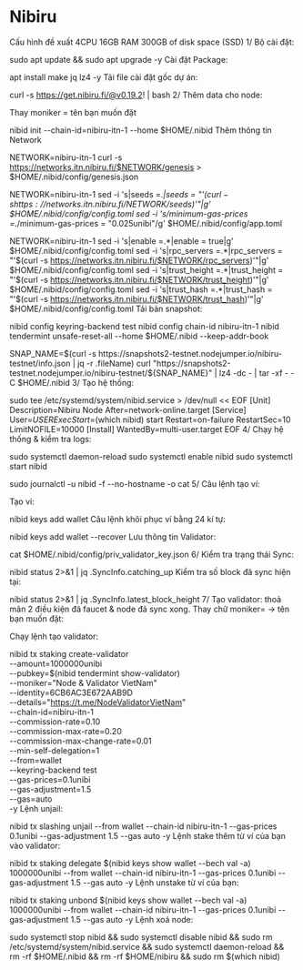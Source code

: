 # Nibiru
Cấu hình đề xuất  4CPU 16GB RAM 300GB of disk space (SSD)
1/ Bộ cài đặt:

sudo apt update && sudo apt upgrade -y
Cài đặt Package:

apt install make jq lz4 -y
Tải file cài đặt gốc dự án:

curl -s https://get.nibiru.fi/@v0.19.2! | bash
2/ Thêm data cho node:

Thay moniker = tên bạn muốn đặt

nibid init <moniker> --chain-id=nibiru-itn-1 --home $HOME/.nibid
Thêm thông tin Network

NETWORK=nibiru-itn-1
curl -s https://networks.itn.nibiru.fi/$NETWORK/genesis > $HOME/.nibid/config/genesis.json

NETWORK=nibiru-itn-1
sed -i 's|seeds =.*|seeds = "'$(curl -s https://networks.itn.nibiru.fi/$NETWORK/seeds)'"|g' $HOME/.nibid/config/config.toml
sed -i 's/minimum-gas-prices =.*/minimum-gas-prices = "0.025unibi"/g' $HOME/.nibid/config/app.toml

NETWORK=nibiru-itn-1
sed -i 's|enable =.*|enable = true|g' $HOME/.nibid/config/config.toml
sed -i 's|rpc_servers =.*|rpc_servers = "'$(curl -s https://networks.itn.nibiru.fi/$NETWORK/rpc_servers)'"|g' $HOME/.nibid/config/config.toml
sed -i 's|trust_height =.*|trust_height = "'$(curl -s https://networks.itn.nibiru.fi/$NETWORK/trust_height)'"|g' $HOME/.nibid/config/config.toml
sed -i 's|trust_hash =.*|trust_hash = "'$(curl -s https://networks.itn.nibiru.fi/$NETWORK/trust_hash)'"|g' $HOME/.nibid/config/config.toml
Tải bản snapshot:

nibid config keyring-backend test
nibid config chain-id nibiru-itn-1
nibid tendermint unsafe-reset-all --home $HOME/.nibid --keep-addr-book

SNAP_NAME=$(curl -s https://snapshots2-testnet.nodejumper.io/nibiru-testnet/info.json | jq -r .fileName)
curl "https://snapshots2-testnet.nodejumper.io/nibiru-testnet/${SNAP_NAME}" | lz4 -dc - | tar -xf - -C $HOME/.nibid
3/ Tạo hệ thống:

sudo tee /etc/systemd/system/nibid.service > /dev/null << EOF
[Unit]
Description=Nibiru Node
After=network-online.target
[Service]
User=$USER
ExecStart=$(which nibid) start
Restart=on-failure
RestartSec=10
LimitNOFILE=10000
[Install]
WantedBy=multi-user.target
EOF
4/ Chạy hệ thống & kiểm tra logs:

sudo systemctl daemon-reload
sudo systemctl enable nibid
sudo systemctl start nibid

sudo journalctl -u nibid -f --no-hostname -o cat
5/ Câu lệnh tạo ví:

Tạo ví:

nibid keys add wallet
Câu lệnh khôi phục ví bằng 24 kí tự:

nibid keys add wallet --recover
Lưu thông tin Validator:

cat $HOME/.nibid/config/priv_validator_key.json
6/ Kiểm tra trạng thái Sync:

nibid status 2>&1 | jq .SyncInfo.catching_up
Kiểm tra số block đã sync hiện tại:

nibid status 2>&1 | jq .SyncInfo.latest_block_height
7/ Tạo validator: thoả mãn 2 điều kiện đã faucet & node đã sync xong. Thay chữ moniker= -> tên bạn muốn đặt:

Chạy lệnh tạo validator:

nibid tx staking create-validator \
--amount=1000000unibi \
--pubkey=$(nibid tendermint show-validator) \
--moniker="Node & Validator VietNam" \
--identity=6CB6AC3E672AAB9D \
--details="https://t.me/NodeValidatorVietNam" \
--chain-id=nibiru-itn-1 \
--commission-rate=0.10 \
--commission-max-rate=0.20 \
--commission-max-change-rate=0.01 \
--min-self-delegation=1 \
--from=wallet \
--keyring-backend test \
--gas-prices=0.1unibi \
--gas-adjustment=1.5 \
--gas=auto \
-y
Lệnh unjail:

nibid tx slashing unjail --from wallet --chain-id nibiru-itn-1 --gas-prices 0.1unibi --gas-adjustment 1.5 --gas auto -y 
Lệnh stake thêm từ ví của bạn vào validator:

nibid tx staking delegate $(nibid keys show wallet --bech val -a) 1000000unibi --from wallet --chain-id nibiru-itn-1 --gas-prices 0.1unibi --gas-adjustment 1.5 --gas auto -y 
Lệnh unstake từ ví của bạn:

nibid tx staking unbond $(nibid keys show wallet --bech val -a) 1000000unibi --from wallet --chain-id nibiru-itn-1 --gas-prices 0.1unibi --gas-adjustment 1.5 --gas auto -y 
Lệnh xoá node:

sudo systemctl stop nibid && sudo systemctl disable nibid && sudo rm /etc/systemd/system/nibid.service && sudo systemctl daemon-reload && rm -rf $HOME/.nibid && rm -rf $HOME/nibiru && sudo rm $(which nibid) 
